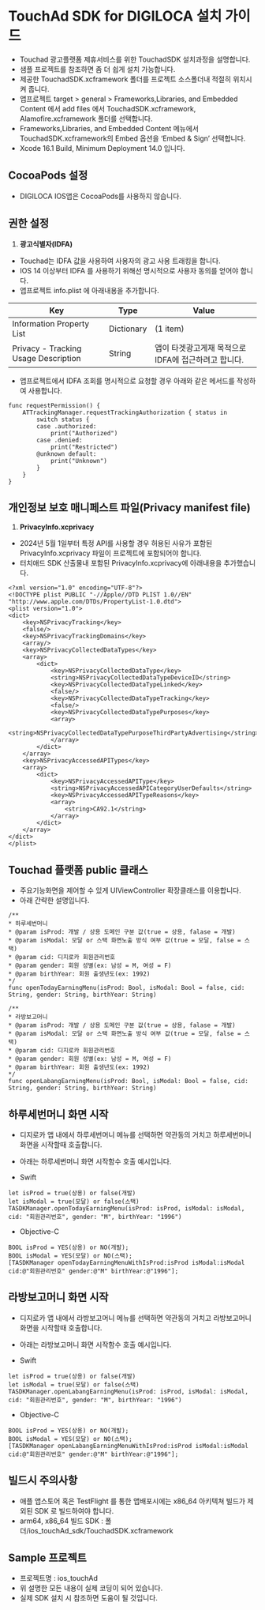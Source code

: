 #  TouchAd SDK for DIGILOCA 설치 가이드

* Touchad 광고플랫폼 제휴서비스를 위한 TouchadSDK 설치과정을 설명합니다.
* 샘플 프로젝트를 참조하면 좀 더 쉽게 설치 가능합니다.
* 제공한 TouchadSDK.xcframework 폴더를 프로젝트 소스폴더내 적절히 위치시켜 줍니다.
* 앱프로젝트 target > general > Frameworks,Libraries, and Embedded Content 에서 add files 에서 TouchadSDK.xcframework, Alamofire.xcframework 폴더를 선택합니다.
* Frameworks,Libraries, and Embedded Content 메뉴에서 TouchadSDK.xcframework의 Embed 옵션을 ‘Embed & Sign’ 선택합니다.
* Xcode 16.1 Build, Minimum Deployment 14.0 입니다.


## CocoaPods 설정
* DIGILOCA IOS앱은 CocoaPods를 사용하지 않습니다.

## 권한 설정

1. **광고식별자(IDFA)**
* Touchad는 IDFA 값을 사용하여 사용자의 광고 사용 트래킹을 합니다.  
* IOS 14 이상부터 IDFA 를 사용하기 위해선 명시적으로 사용자 동의를 얻어야 합니다.
* 앱프로젝트 info.plist 에 아래내용을 추가합니다.

| Key | Type | Value |
|---|---|---|
| Information Property List|Dictionary|(1 item)|
| Privacy - Tracking Usage Description|String|앱이 타겟광고게재 목적으로 IDFA에 접근하려고 합니다.|

* 앱프로젝트에서 IDFA 조회를 명시적으로 요청할 경우 아래와 같은 메서드를 작성하여 사용합니다.

```
func requestPermission() { 
    ATTrackingManager.requestTrackingAuthorization { status in 
        switch status { 
        case .authorized: 
            print("Authorized") 
        case .denied: 
            print("Restricted") 
        @unknown default: 
            print("Unknown") 
        } 
    } 
}
```

## 개인정보 보호 매니페스트 파일(Privacy manifest file)
1. **PrivacyInfo.xcprivacy**
* 2024년 5월 1일부터 특정 API를 사용할 경우 허용된 사유가 포함된 PrivacyInfo.xcprivacy 파일이 프로젝트에 포함되어야 합니다.
* 터치애드 SDK 산출물내 포함된 PrivacyInfo.xcprivacy에 아래내용을 추가했습니다.
```
<?xml version="1.0" encoding="UTF-8"?>
<!DOCTYPE plist PUBLIC "-//Apple//DTD PLIST 1.0//EN" "http://www.apple.com/DTDs/PropertyList-1.0.dtd">
<plist version="1.0">
<dict>
    <key>NSPrivacyTracking</key>
    <false/>
    <key>NSPrivacyTrackingDomains</key>
    <array/>
    <key>NSPrivacyCollectedDataTypes</key>
    <array>
        <dict>
            <key>NSPrivacyCollectedDataType</key>
            <string>NSPrivacyCollectedDataTypeDeviceID</string>
            <key>NSPrivacyCollectedDataTypeLinked</key>
            <false/>
            <key>NSPrivacyCollectedDataTypeTracking</key>
            <false/>
            <key>NSPrivacyCollectedDataTypePurposes</key>
            <array>
                <string>NSPrivacyCollectedDataTypePurposeThirdPartyAdvertising</string>
            </array>
        </dict>
    </array>
    <key>NSPrivacyAccessedAPITypes</key>
    <array>
        <dict>
            <key>NSPrivacyAccessedAPIType</key>
            <string>NSPrivacyAccessedAPICategoryUserDefaults</string>
            <key>NSPrivacyAccessedAPITypeReasons</key>
            <array>
                <string>CA92.1</string>
            </array>
        </dict>
    </array>
</dict>
</plist>
```

## Touchad 플랫폼 public 클래스

- 주요기능화면을 제어할 수 있게 UIViewController 확장클래스를 이용합니다.
- 아래 간략한 설명입니다.
```
/**
* 하루세번머니
* @param isProd: 개발 / 상용 도메인 구분 값(true = 상용, falase = 개발)
* @param isModal: 모달 or 스택 화면노출 방식 여부 값(true = 모달, false = 스택)
* @param cid: 디지로카 회원관리번호
* @param gender: 회원 성별(ex: 남성 = M, 여성 = F)
* @param birthYear: 회원 출생년도(ex: 1992)
*/
func openTodayEarningMenu(isProd: Bool, isModal: Bool = false, cid: String, gender: String, birthYear: String)

/**
* 라방보고머니
* @param isProd: 개발 / 상용 도메인 구분 값(true = 상용, falase = 개발)
* @param isModal: 모달 or 스택 화면노출 방식 여부 값(true = 모달, false = 스택)
* @param cid: 디지로카 회원관리번호
* @param gender: 회원 성별(ex: 남성 = M, 여성 = F)
* @param birthYear: 회원 출생년도(ex: 1992)
*/
func openLabangEarningMenu(isProd: Bool, isModal: Bool = false, cid: String, gender: String, birthYear: String)

```


## 하루세번머니 화면 시작

* 디지로카 앱 내에서 하루세번머니 메뉴를 선택하면 약관동의 거치고 하루세번머니 화면을 시작할때 호출합니다.

* 아래는 하루세번머니 화면 시작함수 호출 예시입니다.

* Swift
```
let isProd = true(상용) or false(개발)
let isModal = true(모달) or false(스택)
TASDKManager.openTodayEarningMenu(isProd: isProd, isModal: isModal, cid: "회원관리번호", gender: "M", birthYear: "1996")
```

* Objective-C
```
BOOL isProd = YES(상용) or NO(개발);
BOOL isModal = YES(모달) or NO(스택);
[TASDKManager openTodayEarningMenuWithIsProd:isProd isModal:isModal cid:@"회원관리번호" gender:@"M" birthYear:@"1996"];
```

## 라방보고머니 화면 시작

* 디지로카 앱 내에서 라방보고머니 메뉴를 선택하면 약관동의 거치고 라방보고머니 화면을 시작할때 호출합니다.

* 아래는 라방보고머니 화면 시작함수 호출 예시입니다.

* Swift
```
let isProd = true(상용) or false(개발)
let isModal = true(모달) or false(스택)
TASDKManager.openLabangEarningMenu(isProd: isProd, isModal: isModal, cid: "회원관리번호", gender: "M", birthYear: "1996")
```

* Objective-C
```
BOOL isProd = YES(상용) or NO(개발);
BOOL isModal = YES(모달) or NO(스택);
[TASDKManager openLabangEarningMenuWithIsProd:isProd isModal:isModal cid:@"회원관리번호" gender:@"M" birthYear:@"1996"];
```


## 빌드시  주의사항

* 애플 앱스토어 혹은 TestFlight 를 통한 앱배포시에는 x86_64 아키텍쳐 빌드가 제외된 SDK 로 빌드하여야 합니다.
* arm64, x86_64 빌드 SDK :  폴더/ios_touchAd_sdk/TouchadSDK.xcframework

## Sample 프로젝트

* 프로젝트명 : ios_touchAd
* 위 설명한 모든 내용이 실제 코딩이 되어 있습니다.
* 실제 SDK 설치 시 참조하면 도움이 될 것입니다.

